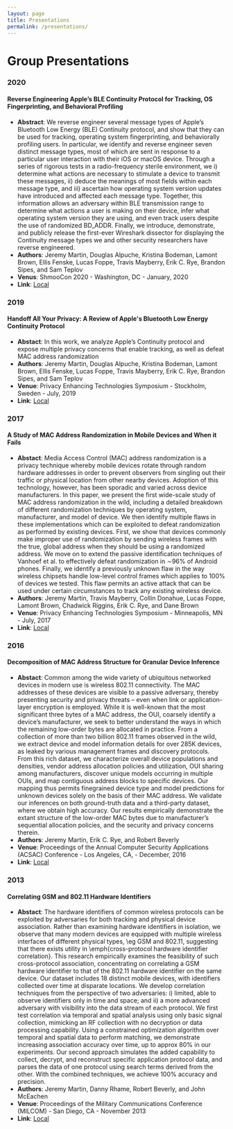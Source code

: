 ```yaml
---
layout: page
title: Presentations
permalink: /presentations/
---
```


# Group Presentations

### 2020

#### Reverse Engineering Apple’s BLE Continuity Protocol for Tracking, OS Fingerprinting, and Behavioral Profiling
- **Abstract**: We reverse engineer several message types of Apple’s Bluetooth Low Energy (BLE) Continuity protocol, and show that they can be used for tracking, operating system fingerprinting, and behaviorally profiling users. In particular, we identify and reverse engineer seven distinct message types, most of which are sent in response to a particular user interaction with their iOS or macOS device. Through a series of rigorous tests in a radio-frequency sterile environment, we i) determine what actions are necessary to stimulate a device to transmit these messages, ii) deduce the meanings of most fields within each message type, and iii) ascertain how operating system version updates have introduced and affected each message type. Together, this information allows an adversary within BLE transmission range to determine what actions a user is making on their device, infer what operating system version they are using, and even track users despite the use of randomized BD_ADDR. Finally, we introduce, demonstrate, and publicly release the first-ever Wireshark dissector for displaying the Continuity message types we and other security researchers have reverse engineered.
- **Authors**: Jeremy Martin, Douglas Alpuche, Kristina Bodeman, Lamont Brown, Ellis Fenske, Lucas Foppe, Travis Mayberry, Erik C. Rye, Brandon Sipes, and Sam Teplov
- **Venus**: ShmooCon 2020 - Washington, DC - January, 2020
- **Link**: [Local](/files/Reverse-Engineering-Apples-BLE-Continuity-Protocol-For-Tracking-OS-Fingerprinting-and-Behavioral-Profiling.pdf)

### 2019

#### Handoff All Your Privacy: A Review of Apple's Bluetooth Low Energy Continuity Protocol
- **Abstact**: In this work, we analyze Apple’s Continuity protocol and expose multiple privacy concerns that enable tracking, as well as defeat MAC address randomization
- **Authors**: Jeremy Martin, Douglas Alpuche, Kristina Bodeman, Lamont Brown, Ellis Fenske, Lucas Foppe, Travis Mayberry, Erik C. Rye, Brandon Sipes, and Sam Teplov
- **Venue**: Privacy Enhancing Technologies Symposium - Stockholm, Sweden - July, 2019
- **Link**: [Local](/files/Handoff-All-Your-Privacy.pdf)

### 2017

#### A Study of MAC Address Randomization in Mobile Devices and When it Fails
- **Abstact**: Media Access Control (MAC) address randomization is a privacy technique whereby mobile devices rotate through random hardware addresses in order to prevent observers from singling out their traffic or physical location from other nearby devices. Adoption of this technology, however, has been sporadic and varied across device manufacturers. In this paper, we present the first wide-scale study of MAC address randomization in the wild, including a detailed breakdown of different randomization techniques by operating system, manufacturer, and model of device. We then identify multiple flaws in these implementations which can be exploited to defeat randomization as performed by existing devices. First, we show that devices commonly make improper use of randomization by sending wireless frames with the true, global address when they should be using a randomized address. We move on to extend the passive identification techniques of Vanhoef et al. to effectively defeat randomization in ∼96% of Android phones. Finally, we identify a previously unknown flaw in the way wireless chipsets handle low-level control frames which applies to 100% of devices we tested. This flaw permits an active attack that can be used under certain circumstances to track any existing wireless device.
- **Authors**: Jeremy Martin, Travis Mayberry, Collin Donahue, Lucas Foppe, Lamont Brown, Chadwick Riggins, Erik C. Rye, and Dane Brown
- **Venue**: Privacy Enhancing Technologies Symposium - Minneapolis, MN - July, 2017
- **Link**: [Local](/files/A-Study-of-MAC-Address-Randomization-in-Mobile-Devices-and-When-it-Fails.pdf)

### 2016

#### Decomposition of MAC Address Structure for Granular Device Inference
- **Abstact**:  Common among the wide variety of ubiquitous networked devices in modern use is wireless 802.11 connectivity. The MAC addresses of these devices are visible to a passive adversary, thereby presenting security and privacy threats – even when link or application-layer encryption is employed. While it is well-known that the most significant three bytes of a MAC address, the OUI, coarsely identify a device’s manufacturer, we seek to better understand the ways in which the remaining low-order bytes are allocated in practice. From a collection of more than two billion 802.11 frames observed in the wild, we extract device and model information details for over 285K devices, as leaked by various management frames and discovery protocols. From this rich dataset, we characterize overall device populations and densities, vendor address allocation policies and utilization, OUI sharing among manufacturers, discover unique models occurring in multiple OUIs, and map contiguous address blocks to specific devices. Our mapping thus permits finegrained device type and model predictions for unknown devices solely on the basis of their MAC address. We validate our inferences on both ground-truth data and a third-party dataset, where we obtain high accuracy. Our results empirically demonstrate the extant structure of the low-order MAC bytes due to manufacturer’s sequential allocation policies, and the security and privacy concerns therein.
- **Authors**: Jeremy Martin, Erik C. Rye, and Robert Beverly
- **Venue**: Proceedings of the Annual Computer Security Applications (ACSAC) Conference - Los Angeles, CA, - December, 2016
- **Link**: [Local](/files/Decomposition-of-MAC-Address-Structure-for-Granular-Device-Inference.pdf)

### 2013

#### Correlating GSM and 802.11 Hardware Identifiers
- **Abstact**: The hardware identifiers of common wireless protocols can be exploited by adversaries for both tracking and physical device association. Rather than examining hardware identifiers in isolation, we observe that many modern devices are equipped with multiple wireless interfaces of different physical types, \eg GSM and 802.11, suggesting that there exists utility in \emph{cross-protocol hardware identifier correlation}. This research empirically examines the feasibility of such cross-protocol association, concentrating on correlating a GSM hardware identifier to that of the 802.11 hardware identifier on the same device. Our dataset includes 18 distinct mobile devices, with identifiers collected over time at disparate locations. We develop correlation techniques from the perspective of two adversaries: i) limited, able to observe identifiers only in time and space; and ii) a more advanced adversary with visibility into the data stream of each protocol. We first test correlation via temporal and spatial analysis using only basic signal collection, mimicking an RF collection with no decryption or data processing capability. Using a constrained optimization algorithm over temporal and spatial data to perform matching, we demonstrate increasing association accuracy over time, up to approx 80% in our experiments. Our second approach simulates the added capability to collect, decrypt, and reconstruct specific application protocol data, and parses the data of one protocol using search terms derived from the other. With the combined techniques, we achieve 100% accuracy and precision.
- **Authors**: Jeremy Martin, Danny Rhame, Robert Beverly, and John McEachen
- **Venue**: Proceedings of the Military Communications Conference (MILCOM) - San Diego, CA - November 2013
- **Link**: [Local](/files/Correlating-GSM-and-802.11-Hardware-Identifiers.pdf)
